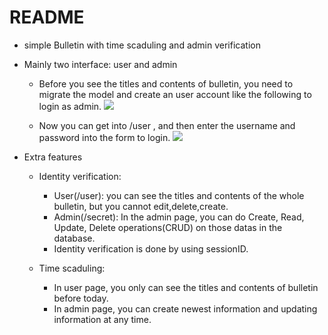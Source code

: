 # README

* simple Bulletin with time scaduling and admin verification

+ Mainly two interface: user and admin 
    + Before you see the titles and contents of bulletin, you need to migrate the model and create an user account like the following to login as admin. 
    ![](https://i.imgur.com/hiaZMoY.png)

    + Now you can get into /user , and then enter the username and password into the form to login. 
    ![](https://i.imgur.com/XWmjdpB.png)
 
+ Extra features
    + Identity verification: 
        + User(/user): you can see the titles and contents of the whole bulletin, but you cannot edit,delete,create. 
        + Admin(/secret): In the admin page, you can do Create, Read, Update, Delete operations(CRUD) on those datas in the database. 
        + Identity verification is done by using sessionID. 
 
 
    + Time scaduling: 
        + In user page, you only can see the titles and contents of bulletin before today. 
        + In admin page, you can create newest information and updating information at any time. 
 
